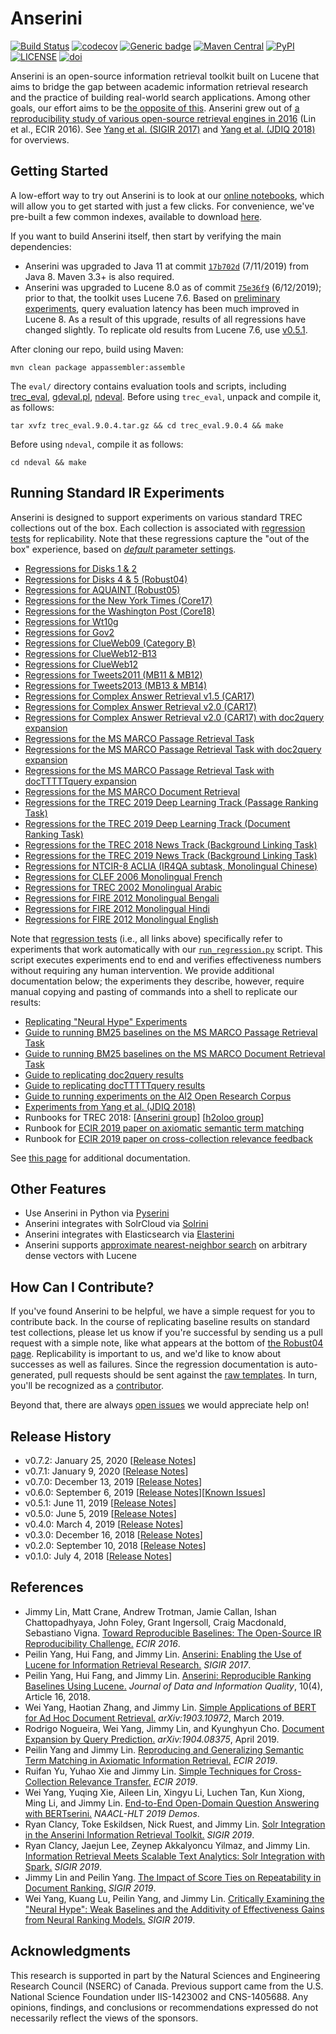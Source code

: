 Anserini
========
[![Build Status](https://travis-ci.org/castorini/anserini.svg?branch=master)](https://travis-ci.org/castorini/Anserini)
[![codecov](https://codecov.io/gh/castorini/anserini/branch/master/graph/badge.svg)](https://codecov.io/gh/castorini/anserini)
[![Generic badge](https://img.shields.io/badge/Lucene-v8.3.0-brightgreen.svg)](https://archive.apache.org/dist/lucene/java/8.3.0/)
[![Maven Central](https://img.shields.io/maven-central/v/io.anserini/anserini?color=brightgreen)](https://search.maven.org/search?q=a:anserini)
[![PyPI](https://img.shields.io/pypi/v/pyserini?color=brightgreen)](https://pypi.org/project/pyserini/)
[![LICENSE](https://img.shields.io/badge/license-Apache-blue.svg?style=flat)](https://www.apache.org/licenses/LICENSE-2.0)
[![doi](http://img.shields.io/badge/doi-10.1145%2F3239571-blue.svg?style=flat)](https://doi.org/10.1145/3239571)

Anserini is an open-source information retrieval toolkit built on Lucene that aims to bridge the gap between academic information retrieval research and the practice of building real-world search applications.
Among other goals, our effort aims to be [the opposite of this](http://phdcomics.com/comics/archive.php?comicid=1689).
Anserini grew out of [a reproducibility study of various open-source retrieval engines in 2016](https://cs.uwaterloo.ca/~jimmylin/publications/Lin_etal_ECIR2016.pdf) (Lin et al., ECIR 2016). 
See [Yang et al. (SIGIR 2017)](https://dl.acm.org/authorize?N47337) and [Yang et al. (JDIQ 2018)](https://dl.acm.org/citation.cfm?doid=3289400.3239571) for overviews.

## Getting Started

A low-effort way to try out Anserini is to look at our [online notebooks](https://github.com/castorini/anserini-notebooks), which will allow you to get started with just a few clicks.
For convenience, we've pre-built a few common indexes, available to download [here](https://git.uwaterloo.ca/jimmylin/anserini-indexes).

If you want to build Anserini itself, then start by verifying the main dependencies:

+ Anserini was upgraded to Java 11 at commit [`17b702d`](https://github.com/castorini/anserini/commit/17b702d9c3c0971e04eb8386ab83bf2fb2630714) (7/11/2019) from Java 8.
Maven 3.3+ is also required.
+ Anserini was upgraded to Lucene 8.0 as of commit [`75e36f9`](https://github.com/castorini/anserini/commit/75e36f97f7037d1ceb20fa9c91582eac5e974131) (6/12/2019); prior to that, the toolkit uses Lucene 7.6.
Based on [preliminary experiments](docs/lucene7-vs-lucene8.md), query evaluation latency has been much improved in Lucene 8.
As a result of this upgrade, results of all regressions have changed slightly.
To replicate old results from Lucene 7.6, use [v0.5.1](https://github.com/castorini/anserini/releases).

After cloning our repo, build using Maven:

```
mvn clean package appassembler:assemble
```

The `eval/` directory contains evaluation tools and scripts, including
[trec_eval](https://trec.nist.gov/trec_eval/trec_eval_latest.tar.gz),
[gdeval.pl](https://github.com/trec-web/trec-web-2014/tree/master/src/eval),
[ndeval](https://github.com/trec-web/trec-web-2014/tree/master/src/eval).
Before using `trec_eval`, unpack and compile it, as follows:

```
tar xvfz trec_eval.9.0.4.tar.gz && cd trec_eval.9.0.4 && make
```

Before using `ndeval`, compile it as follows:

```
cd ndeval && make
```

## Running Standard IR Experiments

Anserini is designed to support experiments on various standard TREC collections out of the box.
Each collection is associated with [regression tests](docs/regressions.md) for replicability.
Note that these regressions capture the "out of the box" experience, based on [_default_ parameter settings](https://github.com/castorini/Anserini/blob/master/src/main/java/io/anserini/search/SearchArgs.java).

+ [Regressions for Disks 1 &amp; 2](docs/regressions-disk12.md)
+ [Regressions for Disks 4 &amp; 5 (Robust04)](docs/regressions-robust04.md)
+ [Regressions for AQUAINT (Robust05)](docs/regressions-robust05.md)
+ [Regressions for the New York Times (Core17)](docs/regressions-core17.md)
+ [Regressions for the Washington Post (Core18)](docs/regressions-core18.md)
+ [Regressions for Wt10g](docs/regressions-wt10g.md)
+ [Regressions for Gov2](docs/regressions-gov2.md)
+ [Regressions for ClueWeb09 (Category B)](docs/regressions-cw09b.md)
+ [Regressions for ClueWeb12-B13](docs/regressions-cw12b13.md)
+ [Regressions for ClueWeb12](docs/regressions-cw12.md)
+ [Regressions for Tweets2011 (MB11 &amp; MB12)](docs/regressions-mb11.md)
+ [Regressions for Tweets2013 (MB13 &amp; MB14)](docs/regressions-mb13.md)
+ [Regressions for Complex Answer Retrieval v1.5 (CAR17)](docs/regressions-car17v1.5.md)
+ [Regressions for Complex Answer Retrieval v2.0 (CAR17)](docs/regressions-car17v2.0.md)
+ [Regressions for Complex Answer Retrieval v2.0 (CAR17) with doc2query expansion](docs/regressions-car17v2.0-doc2query.md)
+ [Regressions for the MS MARCO Passage Retrieval Task](docs/regressions-msmarco-passage.md)
+ [Regressions for the MS MARCO Passage Retrieval Task with doc2query expansion](docs/regressions-msmarco-passage-doc2query.md)
+ [Regressions for the MS MARCO Passage Retrieval Task with docTTTTTquery expansion](docs/regressions-msmarco-passage-docTTTTTquery.md)
+ [Regressions for the MS MARCO Document Retrieval](docs/regressions-msmarco-doc.md)
+ [Regressions for the TREC 2019 Deep Learning Track (Passage Ranking Task)](docs/regressions-dl19-passage.md)
+ [Regressions for the TREC 2019 Deep Learning Track (Document Ranking Task)](docs/regressions-dl19-doc.md)
+ [Regressions for the TREC 2018 News Track (Background Linking Task)](docs/regressions-backgroundlinking18.md)
+ [Regressions for the TREC 2019 News Track (Background Linking Task)](docs/regressions-backgroundlinking19.md)
+ [Regressions for NTCIR-8 ACLIA (IR4QA subtask, Monolingual Chinese)](docs/regressions-ntcir8-zh.md)
+ [Regressions for CLEF 2006 Monolingual French](docs/regressions-clef06-fr.md)
+ [Regressions for TREC 2002 Monolingual Arabic](docs/regressions-trec02-ar.md)
+ [Regressions for FIRE 2012 Monolingual Bengali](docs/regressions-fire12-bn.md)
+ [Regressions for FIRE 2012 Monolingual Hindi](docs/regressions-fire12-hi.md)
+ [Regressions for FIRE 2012 Monolingual English](docs/regressions-fire12-en.md)

Note that [regression tests](docs/regressions.md) (i.e., all links above) specifically refer to experiments that work automatically with our [`run_regression.py`](src/main/python/run_regression.py) script.
This script executes experiments end to end and verifies effectiveness numbers without requiring any human intervention.
We provide additional documentation below; the experiments they describe, however, require manual copying and pasting of commands into a shell to replicate our results:

+ [Replicating "Neural Hype" Experiments](docs/experiments-forum2018.md)
+ [Guide to running BM25 baselines on the MS MARCO Passage Retrieval Task](docs/experiments-msmarco-passage.md)
+ [Guide to running BM25 baselines on the MS MARCO Document Retrieval Task](docs/experiments-msmarco-doc.md)
+ [Guide to replicating doc2query results](docs/experiments-doc2query.md)
+ [Guide to replicating docTTTTTquery results](docs/experiments-docTTTTTquery.md)
+ [Guide to running experiments on the AI2 Open Research Corpus](docs/experiments-openresearch.md)
+ [Experiments from Yang et al. (JDIQ 2018)](docs/experiments-jdiq2018.md)
+ Runbooks for TREC 2018: [[Anserini group](docs/runbook-trec2018-anserini.md)] [[h2oloo group](docs/runbook-trec2018-h2oloo.md)]
+ Runbook for [ECIR 2019 paper on axiomatic semantic term matching](docs/runbook-ecir2019-axiomatic.md)
+ Runbook for [ECIR 2019 paper on cross-collection relevance feedback](docs/runbook-ecir2019-ccrf.md)

See [this page](docs/additional.md) for additional documentation.

## Other Features

+ Use Anserini in Python via [Pyserini](https://github.com/castorini/pyserini)
+ Anserini integrates with SolrCloud via [Solrini](docs/solrini.md)
+ Anserini integrates with Elasticsearch via [Elasterini](docs/elastirini.md)
+ Anserini supports [approximate nearest-neighbor search](docs/approximate-nearestneighbor.md) on arbitrary dense vectors with Lucene

## How Can I Contribute?

If you've found Anserini to be helpful, we have a simple request for you to contribute back.
In the course of replicating baseline results on standard test collections, please let us know if you're successful by sending us a pull request with a simple note, like what appears at the bottom of [the Robust04 page](docs/regressions-robust04.md).
Replicability is important to us, and we'd like to know about successes as well as failures.
Since the regression documentation is auto-generated, pull requests should be sent against the [raw templates](https://github.com/castorini/anserini/tree/master/src/main/resources/docgen/templates).
In turn, you'll be recognized as a [contributor](https://github.com/castorini/anserini/graphs/contributors).

Beyond that, there are always [open issues](https://github.com/castorini/anserini/issues) we would appreciate help on!

## Release History

+ v0.7.2: January 25, 2020 [[Release Notes](docs/release-notes/release-notes-v0.7.2.md)]
+ v0.7.1: January 9, 2020 [[Release Notes](docs/release-notes/release-notes-v0.7.1.md)]
+ v0.7.0: December 13, 2019 [[Release Notes](docs/release-notes/release-notes-v0.7.0.md)]
+ v0.6.0: September 6, 2019 [[Release Notes](docs/release-notes/release-notes-v0.6.0.md)][[Known Issues](docs/known-issues/known-issues-v0.6.0.md)]
+ v0.5.1: June 11, 2019 [[Release Notes](docs/release-notes/release-notes-v0.5.1.md)]
+ v0.5.0: June 5, 2019 [[Release Notes](docs/release-notes/release-notes-v0.5.0.md)]
+ v0.4.0: March 4, 2019 [[Release Notes](docs/release-notes/release-notes-v0.4.0.md)]
+ v0.3.0: December 16, 2018 [[Release Notes](docs/release-notes/release-notes-v0.3.0.md)]
+ v0.2.0: September 10, 2018 [[Release Notes](docs/release-notes/release-notes-v0.2.0.md)]
+ v0.1.0: July 4, 2018 [[Release Notes](docs/release-notes/release-notes-v0.1.0.md)]

## References

+ Jimmy Lin, Matt Crane, Andrew Trotman, Jamie Callan, Ishan Chattopadhyaya, John Foley, Grant Ingersoll, Craig Macdonald, Sebastiano Vigna. [Toward Reproducible Baselines: The Open-Source IR Reproducibility Challenge.](https://cs.uwaterloo.ca/~jimmylin/publications/Lin_etal_ECIR2016.pdf) _ECIR 2016_.
+ Peilin Yang, Hui Fang, and Jimmy Lin. [Anserini: Enabling the Use of Lucene for Information Retrieval Research.](https://dl.acm.org/authorize?N47337) _SIGIR 2017_.
+ Peilin Yang, Hui Fang, and Jimmy Lin. [Anserini: Reproducible Ranking Baselines Using Lucene.](https://dl.acm.org/citation.cfm?doid=3289400.3239571) _Journal of Data and Information Quality_, 10(4), Article 16, 2018.
+ Wei Yang, Haotian Zhang, and Jimmy Lin. [Simple Applications of BERT for Ad Hoc Document Retrieval.](https://arxiv.org/abs/1903.10972) _arXiv:1903.10972_, March 2019.
+ Rodrigo Nogueira, Wei Yang, Jimmy Lin, and Kyunghyun Cho. [Document Expansion by Query Prediction.](https://arxiv.org/abs/1904.08375) _arXiv:1904.08375_, April 2019.
+ Peilin Yang and Jimmy Lin. [Reproducing and Generalizing Semantic Term Matching in Axiomatic Information Retrieval.](https://cs.uwaterloo.ca/~jimmylin/publications/Yang_Lin_ECIR2019.pdf) _ECIR 2019_.
+ Ruifan Yu, Yuhao Xie and Jimmy Lin. [Simple Techniques for Cross-Collection Relevance Transfer.](https://cs.uwaterloo.ca/~jimmylin/publications/Yu_etal_ECIR2019.pdf) _ECIR 2019_.
+ Wei Yang, Yuqing Xie, Aileen Lin, Xingyu Li, Luchen Tan, Kun Xiong, Ming Li, and Jimmy Lin. [End-to-End Open-Domain Question Answering with BERTserini.](https://aclweb.org/anthology/papers/N/N19/N19-4013/) _NAACL-HLT 2019 Demos_.
+ Ryan Clancy, Toke Eskildsen, Nick Ruest, and Jimmy Lin. [Solr Integration in the Anserini Information Retrieval Toolkit.](https://cs.uwaterloo.ca/~jimmylin/publications/Clancy_etal_SIGIR2019a.pdf) _SIGIR 2019_.
+ Ryan Clancy, Jaejun Lee, Zeynep Akkalyoncu Yilmaz, and Jimmy Lin. [Information Retrieval Meets Scalable Text Analytics: Solr Integration with Spark.](https://cs.uwaterloo.ca/~jimmylin/publications/Clancy_etal_SIGIR2019b.pdf) _SIGIR 2019_.
+ Jimmy Lin and Peilin Yang. [The Impact of Score Ties on Repeatability in Document Ranking.](https://cs.uwaterloo.ca/~jimmylin/publications/Lin_Yang_SIGIR2019.pdf) _SIGIR 2019_.
+ Wei Yang, Kuang Lu, Peilin Yang, and Jimmy Lin. [Critically Examining the "Neural Hype": Weak Baselines and the Additivity of Effectiveness Gains from Neural Ranking Models.](https://cs.uwaterloo.ca/~jimmylin/publications/Lin_Yang_SIGIR2019.pdf) _SIGIR 2019_.

## Acknowledgments

This research is supported in part by the Natural Sciences and Engineering Research Council (NSERC) of Canada.
Previous support came from the U.S. National Science Foundation under IIS-1423002 and CNS-1405688.
Any opinions, findings, and conclusions or recommendations expressed do not necessarily reflect the views of the sponsors.

